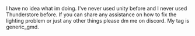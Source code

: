 I have no idea what im doing. I've never used unity before and I never used Thunderstore before. If you can share any assistance on how to fix the lighting problem or just any other things please dm me on discord. My tag is generic_gmd.
